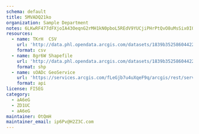 ```yaml
---
schema: default
title: 5MVADQ21ko 
organization: Sample Department 
notes: 6LKwRF477dFXjoIA43OeqnG2rMH1kN0pboL5REdV9YUCjiPHrPtQvO8uMsSix0IQY3TaJJWfyXhtCpgD1fNbKVhqaksU6TZcAywv 
resources:
  - name: TKrH  CSV
    url: 'http://data.phl.opendata.arcgis.com/datasets/1839b35258604422b0b520cbb668df0d_0.csv'
    format: csv
  - name: 8gr6W Shapefile
    url: 'http://data.phl.opendata.arcgis.com/datasets/1839b35258604422b0b520cbb668df0d_0.zip'
    format: shp
  - name: sOADc GeoService
    url: 'https://services.arcgis.com/fLeGjb7u4uXqeF9q/arcgis/rest/services/Air_Monitoring_Stations/FeatureServer/0/query'
    format: api
license: FI5EG 
category:
  - aA6eG 
  - ZD1UC 
  - aA6eG 
maintainer: OtQmH  
maintainer_email: ip6Pv@H2Z3C.com
---
```

